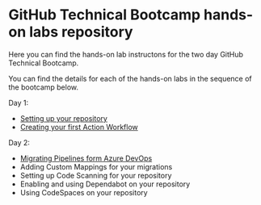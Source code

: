 # GitHub Technical Bootcamp hands-on labs repository

Here you can find the hands-on lab instructons for the two day GitHub Technical Bootcamp.

You can find the details for each of the hands-on labs in the sequence of the bootcamp below. 

Day 1:
- [Setting up your repository](settinguprepository.md)
- [Creating your first Action Workflow](myfirstaction.md)

Day 2:
- [Migrating Pipelines form Azure DevOps](migration.md) 
- Adding Custom Mappings for your migrations
- Setting up Code Scanning for your repository
- Enabling and using Dependabot on your repository
- Using CodeSpaces on your repository


